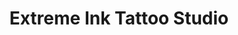 ---
title: "Extreme Ink Tattoo Studio"
url: /gloversville/extreme-ink-tattoo-studio/
shop: Tattoo
---